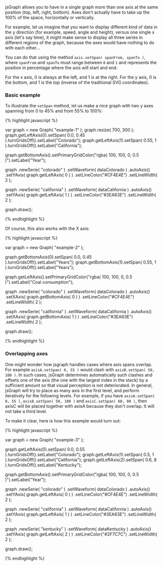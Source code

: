 
jsGraph allows you to have in a single graph more than one axis at the same position (top, left, right, bottom). Axes don't actually have to take up the 100% of the space, horizontally or vertically.

For example, let us imagine that you want to display different kind of data in the y direction (for example, speed, angle and height), versus one single x axis (let's say time), it might make sense to display all three series in different regions of the graph, because the axes would have nothing to do with each other...

You can do that using the method ```axis.setSpan( spanFrom, spanTo )```, where ```spanFrom``` and ```spanTo``` must range between ```0``` and ```1``` and represents the position in percentage where the axis will start and end.

For the x axis, 0 is always at the left, and 1 is at the right. For the y axis, 0 is the *bottom*, and 1 is the *top* (inverse of the traditional SVG coordinates).

### <a id="example"></a>  Basic example

To illustrate the ```setSpan``` method, let us make a nice graph with two y axes spanning from 0 to 45% and from 55% to 100%:

{% highlight javascript %}

  var graph = new Graph( "example-1" );
  graph.resize( 700, 300 );
  graph.getLeftAxis(0).setSpan( 0.0, 0.45 ).turnGridsOff().setLabel("Colorado");
  graph.getLeftAxis(1).setSpan( 0.55, 1 ).turnGridsOff().setLabel("California");
  
  graph.getBottomAxis().setPrimaryGridColor("rgba( 100, 100, 0, 0.5 )").setLabel("Year");

  graph
    .newSerie( "colorado" )
    .setWaveform( dataColorado )
    .autoAxis()
    .setYAxis( graph.getLeftAxis( 0 ) )
    .setLineColor("#CF4E4E")
    .setLineWidth( 2 );

  graph
    .newSerie( "california" )
    .setWaveform( dataCalifornia )
    .autoAxis()
    .setYAxis( graph.getLeftAxis( 1 ) )
    .setLineColor("#3EA63E")
    .setLineWidth( 2 );

  graph.draw();

{% endhighlight %}


<div id="example-1" class="jsgraph-example"></div>

<script>
	
  var graph = new Graph( "example-1" );
  graph.resize( 700, 300 );
  graph.getLeftAxis(0).setSpan( 0.0, 0.45 ).turnGridsOff().setLabel("Colorado");
  graph.getLeftAxis(1).setSpan( 0.55, 1 ).turnGridsOff().setLabel("California");
  
  graph.getBottomAxis().setPrimaryGridColor("rgba( 100, 100, 0, 0.5 )").setLabel("Year");

  var dataColorado = [[2015,17559.393],[2014,17944.255],[2013,18881.823],[2012,19263.158],[2011,18744.067],[2010,18978.981],[2009,17351.28],[2008,18961.826],[2007,19532.855],[2006,19707.00899],[2005,19013.11703],[2004,19251.20903],[2003,19595.836],[2002,19446.04],[2001,19764.973]];
  var dataCalifornia = [[2015,34522.242],[2014,39213.757],[2013,39474.651],[2012,38978.114],[2011,42542.656],[2010,41890.627],[2009,39271.173],[2008,42190.776],[2007,41064.161],[2006,41937.83301],[2005,40352.02201],[2004,39342.39199],[2003,38521.048],[2002,38604.897],[2001,41305.269]];  
var dataKentucky = [[2015,664.166],[2014,878.434],[2013,915.246],[2012,1183.112],[2011,1539.699],[2010,1542.78],[2009,1521.939],[2008,1723.062],[2007,1752.384],[2006,1710.887],[2005,1676.522],[2004,1731.218],[2003,1727.233],[2002,1821.618],[2001,1739.07]];
dataColorado = Graph.newWaveform().setData( dataColorado.map( e => e[ 1 ] ), dataColorado.map( e => e[ 0 ] ) );
dataCalifornia = Graph.newWaveform().setData( dataCalifornia.map( e => e[ 1 ] ), dataCalifornia.map( e => e[ 0 ] ) );
dataKentucky = Graph.newWaveform().setData( dataKentucky.map( e => e[ 1 ] ), dataKentucky.map( e => e[ 0 ] ) );


  graph
    .newSerie( "colorado" )
    .setWaveform( dataColorado )
    .autoAxis()
    .setYAxis( graph.getLeftAxis( 0 ) )
    .setLineColor("#CF4E4E")
    .setLineWidth( 2 );

  graph
    .newSerie( "california" )
    .setWaveform( dataCalifornia )
    .autoAxis()
    .setYAxis( graph.getLeftAxis( 1 ) )
    .setLineColor("#3EA63E")
    .setLineWidth( 2 );

  graph.draw();

</script>

Of course, this also works with the X axis:



{% highlight javascript %}

  var graph = new Graph( "example-2" );
  
  graph.getBottomAxis(0).setSpan( 0.0, 0.45 ).turnGridsOff().setLabel("Years");
  graph.getBottomAxis(1).setSpan( 0.55, 1 ).turnGridsOff().setLabel("Years");
  
  graph.getLeftAxis().setPrimaryGridColor("rgba( 100, 100, 0, 0.5 )").setLabel("Coal consumption");

  graph
    .newSerie( "colorado" )
    .setWaveform( dataColorado )
    .autoAxis()
    .setXAxis( graph.getBottomAxis( 0 ) )
    .setLineColor("#CF4E4E")
    .setLineWidth( 2 );

  graph
    .newSerie( "california" )
    .setWaveform( dataCalifornia )
    .autoAxis()
    .setXAxis( graph.getBottomAxis( 1 ) )
    .setLineColor("#3EA63E")
    .setLineWidth( 2 );

  graph.draw();

{% endhighlight %}


  <div id="example-2" class="jsgraph-example"></div>

<script>
  
 
  var graph = new Graph( "example-2" );
  graph.resize( 700, 300 );
  graph.getBottomAxis(0).setSpan( 0.0, 0.45 ).turnGridsOff().setLabel("Years");
  graph.getBottomAxis(1).setSpan( 0.55, 1 ).turnGridsOff().setLabel("Years");
  
  graph.getLeftAxis().setPrimaryGridColor("rgba( 100, 100, 0, 0.5 )").setLabel("Coal consumption");

  graph
    .newSerie( "colorado" )
    .setWaveform( dataColorado )
    .autoAxis()
    .setXAxis( graph.getBottomAxis( 0 ) )
    .setLineColor("#CF4E4E")
    .setLineWidth( 2 );

  graph
    .newSerie( "california" )
    .setWaveform( dataCalifornia )
    .autoAxis()
    .setXAxis( graph.getBottomAxis( 1 ) )
    .setLineColor("#3EA63E")
    .setLineWidth( 2 );

  graph.draw();

</script>


###  <a id="overlap"></a>  Overlapping axes

One might wonder how jsgraph handles cases where axis spans overlap. For example ```axisA.setSpan( 0, 55 )``` would clash with ```axisB.setSpan( 50, 100 )```. In such cases, jsGraph determines automatically such clashes and offsets one of the axis (the one with the largest index in the stack) by a sufficient amount so that visual perception is not deteriorated. In general, jsGraph will try to place as many axis in the first level, and perform iteratively for the following levels. For example, if you have ```axisA.setSpan( 0, 55 )```, ```axisB.setSpan( 50, 100 )``` and ```axisC.setSpan( 60, 80 )```, then axisC will be placed together with axisA because they don't overlap. It will not take a third level.

To make it clear, here is how this example would turn out:




{% highlight javascript %}

  var graph = new Graph( "example-3" );

  graph.getLeftAxis(0).setSpan( 0.0, 0.55 ).turnGridsOff().setLabel("Colorado");
  graph.getLeftAxis(1).setSpan( 0.5, 1 ).turnGridsOff().setLabel("California");
  graph.getLeftAxis(2).setSpan( 0.6, 8 ).turnGridsOff().setLabel("Kentucky");
  
  graph.getBottomAxis().setPrimaryGridColor("rgba( 100, 100, 0, 0.5 )").setLabel("Year");

  graph
    .newSerie( "colorado" )
    .setWaveform( dataColorado )
    .autoAxis()
    .setYAxis( graph.getLeftAxis( 0 ) )
    .setLineColor("#CF4E4E")
    .setLineWidth( 2 );

  graph
    .newSerie( "california" )
    .setWaveform( dataCalifornia )
    .autoAxis()
    .setYAxis( graph.getLeftAxis( 1 ) )
    .setLineColor("#3EA63E")
    .setLineWidth( 2 );


  graph
    .newSerie( "kentucky" )
    .setWaveform( dataKentucky )
    .autoAxis()
    .setYAxis( graph.getLeftAxis( 2 ) )
    .setLineColor("#2F7C7C")
    .setLineWidth( 2 );

  graph.draw();

{% endhighlight %}


<div id="example-3" class="jsgraph-example"></div>

<script>
  
  var graph = new Graph( "example-3" );
  graph.resize( 700, 300 );

 graph.getLeftAxis(0).setSpan( 0.0, 0.55 ).turnGridsOff().setLabel("Colorado");
  graph.getLeftAxis(1).setSpan( 0.5, 1 ).turnGridsOff().setLabel("California");
  graph.getLeftAxis(2).setSpan( 0.6, 0.8 ).turnGridsOff().setLabel("Kentucky");
  
  graph.getBottomAxis().setPrimaryGridColor("rgba( 100, 100, 0, 0.5 )").setLabel("Year");

  graph
    .newSerie( "colorado" )
    .setWaveform( dataColorado )
    .autoAxis()
    .setYAxis( graph.getLeftAxis( 0 ) )
    .setLineColor("#CF4E4E")
    .setLineWidth( 2 );

  graph
    .newSerie( "california" )
    .setWaveform( dataCalifornia )
    .autoAxis()
    .setYAxis( graph.getLeftAxis( 1 ) )
    .setLineColor("#3EA63E")
    .setLineWidth( 2 );


  graph
    .newSerie( "kentucky" )
    .setWaveform( dataKentucky )
    .autoAxis()
    .setYAxis( graph.getLeftAxis( 2 ) )
    .setLineColor("#2F7C7C")
    .setLineWidth( 2 );


  graph.draw();

</script>


